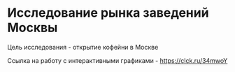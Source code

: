 # Исследование рынка заведений Москвы

Цель исследования - открытие кофейни в Москве

Ссылка на работу с интерактивными графиками - <https://clck.ru/34mwoY>
